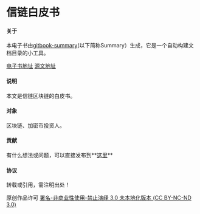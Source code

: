 # 信链白皮书


#### 关于

本电子书由[gitbook-summary](https://github.com/imfly/gitbook-summary)(以下简称Summary）生成，它是一个自动构建文档目录的小工具。

[电子书地址](http://conseweb.github.io/market-research)
[源文地址](https://conseweb.github.io/market-research)

#### 说明

本文是信链区块链的白皮书。


#### 对象

区块链、加密币投资人。

#### 贡献

有什么想法或问题，可以直接发布到**[这里](https://github.com/conseweb/market-research/issues)**

#### 协议

转载或引用，需注明出处！

原创作品许可 [署名-非商业性使用-禁止演绎 3.0 未本地化版本 (CC BY-NC-ND 3.0)](http://creativecommons.org/licenses/by-nc-nd/3.0/deed.zh)
